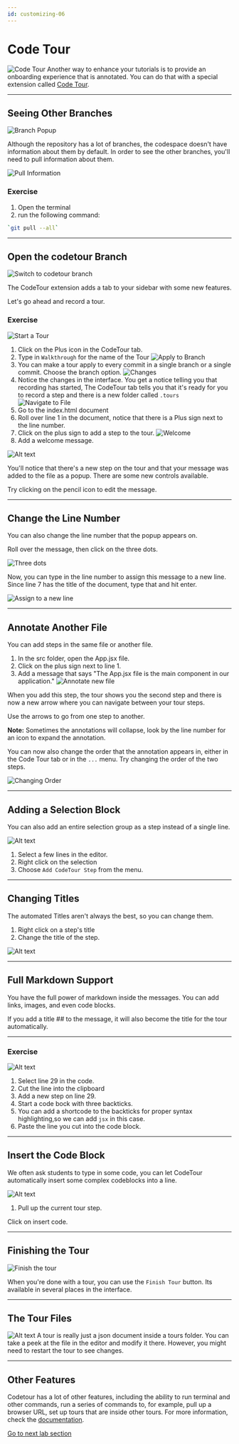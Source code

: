 ```yaml
---
id: customizing-06
---
```

# Code Tour

![Code Tour](screenshots/2022-11-08_04-03-05.png)
Another way to enhance your tutorials is to provide an onboarding experience that is annotated. You can do that with a special extension called [Code Tour](https://marketplace.visualstudio.com/items?itemName=vsls-contrib.codetour).

---

## Seeing Other Branches
![Branch Popup](screenshots/2022-11-08_04-09-58.png)

Although the repository has a lot of branches, the codespace doesn't have information about them by default. In order to see the other branches, you'll need to pull information about them.

![Pull Information](screenshots/2022-11-08_04-14-55.png)

### Exercise

1. Open the terminal
1. run the following command:

```bash
`git pull --all`
``` 

---

## Open the codetour Branch
![Switch to codetour branch](screenshots/2022-11-08_04-45-02.png)

The CodeTour extension adds a tab to your sidebar with some new features.

Let's go ahead and record a tour.

### Exercise
![Start a Tour](screenshots/2022-11-08_04-51-03.png)
1. Click on the Plus icon in the CodeTour tab.
1. Type in `Walkthrough` for the name of the Tour
![Apply to Branch](screenshots/2022-11-08_04-55-57.png)
1. You can make a tour apply to every commit in a single branch or a single commit. Choose the branch option.
![Changes](screenshots/2022-11-08_04-58-59.png)
1. Notice the changes in the interface. You get a notice telling you that recording has started, The CodeTour tab tells you that it's ready for you to record a step and there is a new folder called `.tours`
![Navigate to File](screenshots/2022-11-08_05-02-57.png)
1. Go to the index.html document
1. Roll over line 1 in the document, notice that there is a Plus sign next to the line number.
1. Click on the plus sign to add a step to the tour.
![Welcome](screenshots/2022-11-08_05-05-18.png)
1. Add a welcome message.

![Alt text](screenshots/2022-11-08_05-06-15.png)

You'll notice that there's a new step on the tour and that your message was added to the file as a popup. There are some new controls available.


Try clicking on the pencil icon to edit the message.

---

## Change the Line Number
You can also change the line number that the popup appears on.

Roll over the message, then click on the three dots.

![Three dots](screenshots/2022-11-08_05-10-31.png)

Now, you can type in the line number to assign this message to a new line. Since line 7 has the title of the document, type that and hit enter.

![Assign to a new line](screenshots/2022-11-08_05-12-37.png)

---

## Annotate Another File

You can add steps in the same file or another file.


1. In the src folder, open the App.jsx file.
1. Click on the plus sign next to line 1.
1. Add a message that says "The App.jsx file is the main component in our application."
![Annotate new file](screenshots/2022-11-08_05-19-12.png)

When you add this step, the tour shows you the second step and there is now a new arrow where you can navigate between your tour steps.

Use the arrows to go from one step to another. 

**Note:** Sometimes the annotations will collapse, look by the line number for an icon to expand the annotation.

You can now also change the order that the annotation appears in, either in the Code Tour tab or in the `...` menu. Try changing the order of the two steps.

![Changing Order](screenshots/2022-11-08_05-28-28.png)

---

## Adding a Selection Block

You can also add an entire selection group as a step instead of a single line.

![Alt text](screenshots/2022-11-08_06-25-16.png)

1. Select a few lines in the editor.
1. Right click on the selection
1. Choose `Add CodeTour Step` from the menu.

---

## Changing Titles

The automated Titles aren't always the best, so you can change them. 

1. Right click on a step's title 
1. Change the title of the step.

![Alt text](screenshots/2022-11-08_06-28-39.png)

---

## Full Markdown Support

You have the full power of markdown inside the messages. You can add links, images, and even code blocks.

If you add a title ## to the message, it will also become the title for the tour automatically.

---

### Exercise

![Alt text](screenshots/2022-11-08_06-42-22.png)

1. Select line 29 in the code.
1. Cut the line into the clipboard
1. Add a new step on line 29.
1. Start a code bock with three backticks.
1. You can add a shortcode to the backticks for proper syntax highlighting,so we can add `jsx` in this case.
1. Paste the line you cut into the code block.

---

## Insert the Code Block

We often ask students to type in some code, you can let CodeTour automatically insert some complex codeblocks into a line.

![Alt text](screenshots/2022-11-08_06-50-54.png)

1. Pull up the current tour step.

Click on insert code.

---

## Finishing the Tour
![Finish the tour](screenshots/2022-11-08_06-58-19.png)

When you're done with a tour, you can use the `Finish Tour` button. Its available in several places in the interface.

---

## The Tour Files
![Alt text](screenshots/2022-11-08_07-02-04.png)
A tour is really just a json document inside a tours folder. You can take a peek at the file in the editor and modify it there. However, you might need to restart the tour to see changes.

---

## Other Features

Codetour has a lot of other features, including the ability to run terminal and other commands, run a series of commands to, for example, pull up a browser URL, set up tours that are inside other tours. For more information, check the [documentation](https://marketplace.visualstudio.com/items?itemName=vsls-contrib.codetour).

[Go to next lab section](/ray/lab-6.html)